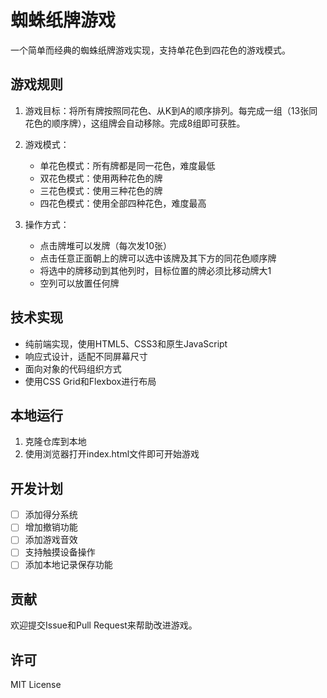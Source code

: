 # 蜘蛛纸牌游戏

一个简单而经典的蜘蛛纸牌游戏实现，支持单花色到四花色的游戏模式。

## 游戏规则

1. 游戏目标：将所有牌按照同花色、从K到A的顺序排列。每完成一组（13张同花色的顺序牌），这组牌会自动移除。完成8组即可获胜。

2. 游戏模式：
   - 单花色模式：所有牌都是同一花色，难度最低
   - 双花色模式：使用两种花色的牌
   - 三花色模式：使用三种花色的牌
   - 四花色模式：使用全部四种花色，难度最高

3. 操作方式：
   - 点击牌堆可以发牌（每次发10张）
   - 点击任意正面朝上的牌可以选中该牌及其下方的同花色顺序牌
   - 将选中的牌移动到其他列时，目标位置的牌必须比移动牌大1
   - 空列可以放置任何牌

## 技术实现

- 纯前端实现，使用HTML5、CSS3和原生JavaScript
- 响应式设计，适配不同屏幕尺寸
- 面向对象的代码组织方式
- 使用CSS Grid和Flexbox进行布局

## 本地运行

1. 克隆仓库到本地
2. 使用浏览器打开index.html文件即可开始游戏

## 开发计划

- [ ] 添加得分系统
- [ ] 增加撤销功能
- [ ] 添加游戏音效
- [ ] 支持触摸设备操作
- [ ] 添加本地记录保存功能

## 贡献

欢迎提交Issue和Pull Request来帮助改进游戏。

## 许可

MIT License